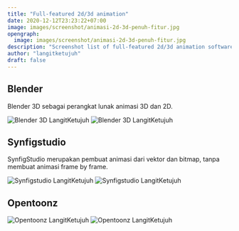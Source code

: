 ```yaml
---
title: "Full-featured 2d/3d animation"
date: 2020-12-12T23:23:22+07:00
image: images/screenshot/animasi-2d-3d-penuh-fitur.jpg
opengraph:
  image: images/screenshot/animasi-2d-3d-penuh-fitur.jpg
description: "Screenshot list of full-featured 2d/3d animation software"
author: "langitketujuh"
draft: false
---
```


## Blender

Blender 3D sebagai perangkat lunak animasi 3D dan 2D.

![Blender 3D LangitKetujuh](/images/screenshot/blender-3d-langitketujuh-id-1.webp)
![Blender 3D LangitKetujuh](/images/screenshot/blender-3d-langitketujuh-id-2.webp)

## Synfigstudio

SynfigStudio merupakan pembuat animasi dari vektor dan bitmap, tanpa membuat animasi frame by frame.

![Synfigstudio LangitKetujuh](/images/screenshot/synfigstudio-langitketujuh-id-1.webp)
![Synfigstudio LangitKetujuh](/images/screenshot/synfigstudio-langitketujuh-id-2.webp)

## Opentoonz

![Opentoonz LangitKetujuh](/images/screenshot/opentoonz-langitketujuh-id-1.webp)
![Opentoonz LangitKetujuh](/images/screenshot/opentoonz-langitketujuh-id-2.webp)
